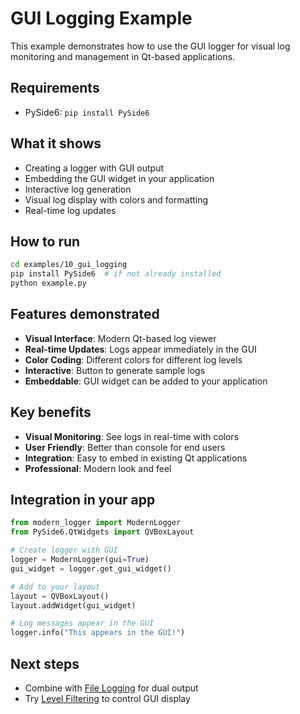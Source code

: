 # GUI Logging Example

This example demonstrates how to use the GUI logger for visual log monitoring and management in Qt-based applications.

## Requirements

- PySide6: `pip install PySide6`

## What it shows

- Creating a logger with GUI output
- Embedding the GUI widget in your application
- Interactive log generation
- Visual log display with colors and formatting
- Real-time log updates

## How to run

```bash
cd examples/10_gui_logging
pip install PySide6  # if not already installed
python example.py
```

## Features demonstrated

- **Visual Interface**: Modern Qt-based log viewer
- **Real-time Updates**: Logs appear immediately in the GUI
- **Color Coding**: Different colors for different log levels
- **Interactive**: Button to generate sample logs
- **Embeddable**: GUI widget can be added to your application

## Key benefits

- **Visual Monitoring**: See logs in real-time with colors
- **User Friendly**: Better than console for end users
- **Integration**: Easy to embed in existing Qt applications
- **Professional**: Modern look and feel

## Integration in your app

```python
from modern_logger import ModernLogger
from PySide6.QtWidgets import QVBoxLayout

# Create logger with GUI
logger = ModernLogger(gui=True)
gui_widget = logger.get_gui_widget()

# Add to your layout
layout = QVBoxLayout()
layout.addWidget(gui_widget)

# Log messages appear in the GUI
logger.info("This appears in the GUI!")
```

## Next steps

- Combine with [File Logging](../02_file_logging/) for dual output
- Try [Level Filtering](../11_level_filtering/) to control GUI display 